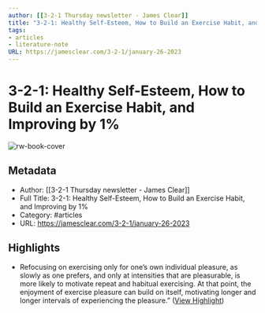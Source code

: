 ```yaml
---
author: [[3-2-1 Thursday newsletter - James Clear]]
title: "3-2-1: Healthy Self-Esteem, How to Build an Exercise Habit, and Improving by 1%"
tags: 
- articles
- literature-note
URL: https://jamesclear.com/3-2-1/january-26-2023
---
```

# 3-2-1: Healthy Self-Esteem, How to Build an Exercise Habit, and Improving by 1%

![rw-book-cover](https://jamesclear.com/wp-content/uploads/2020/11/cropped-icon-270x270.png)

## Metadata
- Author: [[3-2-1 Thursday newsletter - James Clear]]
- Full Title: 3-2-1: Healthy Self-Esteem, How to Build an Exercise Habit, and Improving by 1%
- Category: #articles
- URL: https://jamesclear.com/3-2-1/january-26-2023

## Highlights
- Refocusing on exercising only for one’s own individual pleasure, as slowly as one prefers, and only at intensities that are pleasurable, is more likely to motivate repeat and habitual exercising. At that point, the enjoyment of exercise pleasure can build on itself, motivating longer and longer intervals of experiencing the pleasure.” ([View Highlight](https://read.readwise.io/read/01gqvyk8zyavkgpah8tj9s8ck9))

